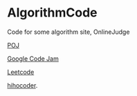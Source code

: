 AlgorithmCode
=======

Code for some algorithm site, OnlineJudge

[POJ](http://poj.org/)

[Google Code Jam](https://code.google.com/codejam/) 

[Leetcode](https://oj.leetcode.com/problems/) 

[hihocoder](http://www.hihocoder.com/).



